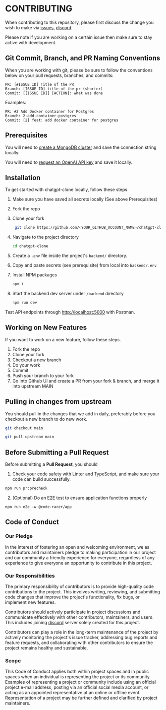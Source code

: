 # CONTRIBUTING

When contributing to this repository, please first discuss the change you wish to make via [issues](https://github.com/sikicode/ChatGPT-Clone/issues), [discord](https://discord.gg/PaNXHQNuaP).

Please note if you are working on a certain issue then make sure to stay active with development.

## Git Commit, Branch, and PR Naming Conventions

When you are working with git, please be sure to follow the conventions below on your pull requests, branches, and commits:

```text
PR: [#ISSUE ID] Title of the PR
Branch: [ISSUE ID]-title-of-the-pr (shorter)
Commit: [[ISSUE ID]] [ACTION]: what was done
```

Examples:

```text
PR: #2 Add Docker container for Postgres
Branch: 2-add-container-postgres
Commit: [2] feat: add docker container for postgres
```

## Prerequisites

You will need to [create a MongoDB cluster](https://www.mongodb.com/docs/atlas/getting-started/) and save the connection string locally.

You will need to [request an OpenAI API key](https://platform.openai.com/api-keys) and save it locally.

## Installation

To get started with chatgpt-clone locally, follow these steps

1. Make sure you have saved all secrets locally (See above Prerequisites)

2. Fork the repo

3. Clone your fork

   ```sh
    git clone https://github.com/<YOUR_GITHUB_ACCOUNT_NAME>/chatgpt-clone.git
   ```

4. Navigate to the project directory

   ```sh
   cd chatgpt-clone
   ```

5. Create a `.env` file inside the project's `backend/` directory.

6. Copy and paste secrets (see prerequisite) from local into `backend/.env`

7. Install NPM packages

   ```sh
   npm i
   ```

8. Start the backend dev server under `/backend` directory

   ```sh
   npm run dev
   ```
 
Test API endpoints through <http://localhost:5000> with Postman.

## Working on New Features

If you want to work on a new feature, follow these steps.

1. Fork the repo
2. Clone your fork
3. Checkout a new branch
4. Do your work
5. Commit
6. Push your branch to your fork
7. Go into Github UI and create a PR from your fork & branch, and merge it into upstream MAIN

## Pulling in changes from upstream

You should pull in the changes that we add in daily, preferably before you checkout a new branch to do new work.

```sh
git checkout main
```

```sh
git pull upstream main
```

## Before Submitting a Pull Request

Before submitting a **Pull Request**, you should

1. Check your code safety with Linter and TypeScript, and make sure your code can build successfully.

```sh
npm run pr:precheck
```

2. (Optional) Do an E2E test to ensure application functions properly

```
npm run e2e -w @code-racer/app
```

## Code of Conduct

### Our Pledge

In the interest of fostering an open and welcoming environment, we as
contributors and maintainers pledge to making participation in our project and
our community a friendly experience for everyone, regardless of any experience
to give everyone an opportunity to contribute in this project.

### Our Responsibilities

The primary responsibility of contributors is to provide high-quality code contributions to the project. This involves writing, reviewing, and submitting code changes that improve the project's functionality, fix bugs, or implement new features.

Contributors should actively participate in project discussions and communicate effectively with other contributors, maintainers, and users. This includes joining [discord](https://discord.gg/4kGbBaa) server solely created for this project.

Contributors can play a role in the long-term maintenance of the project by actively monitoring the project's issue tracker, addressing bug reports and feature requests, and collaborating with other contributors to ensure the project remains healthy and sustainable.

### Scope

This Code of Conduct applies both within project spaces and in public spaces
when an individual is representing the project or its community. Examples of
representing a project or community include using an official project e-mail
address, posting via an official social media account, or acting as an appointed
representative at an online or offline event. Representation of a project may be
further defined and clarified by project maintainers.
